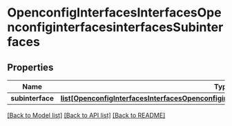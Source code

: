 # OpenconfigInterfacesInterfacesOpenconfiginterfacesinterfacesSubinterfaces

## Properties
Name | Type | Description | Notes
------------ | ------------- | ------------- | -------------
**subinterface** | [**list[OpenconfigInterfacesInterfacesOpenconfiginterfacesinterfacesSubinterfacesSubinterface]**](OpenconfigInterfacesInterfacesOpenconfiginterfacesinterfacesSubinterfacesSubinterface.md) |  | [optional] 

[[Back to Model list]](../README.md#documentation-for-models) [[Back to API list]](../README.md#documentation-for-api-endpoints) [[Back to README]](../README.md)


